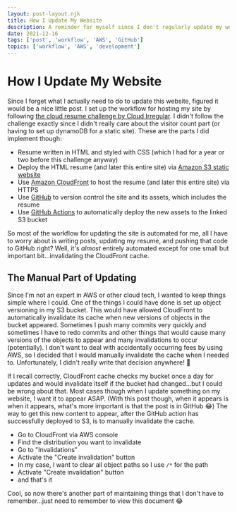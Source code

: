 ```yaml
---
layout: post-layout.njk
title: How I Update My Website
description: A reminder for myself since I don't regularly update my website content
date: 2021-12-16
tags: ['post', 'workflow', 'AWS', 'GitHub']
topics: ['workflow', 'AWS', 'development']
---
```


# How I Update My Website

Since I forget what I actually need to do to update this website, figured it would be a nice little post.
I set up the workflow for hosting my site by following [the cloud resume challenge by Cloud Irregular](https://cloudirregular.substack.com/p/the-cloud-resume-challenge).
I didn't follow the challenge exactly since I didn't really care about the visitor count part (or having to set up dynamoDB for a static site).
These are the parts I did implement though:

- Resume written in HTML and styled with CSS (which I had for a year or two before this challenge anyway)
- Deploy the HTML resume (and later this entire site) via [Amazon S3 static website](https://docs.aws.amazon.com/AmazonS3/latest/userguide/WebsiteHosting.html)
- Use [Amazon CloudFront](https://aws.amazon.com/blogs/networking-and-content-delivery/amazon-s3-amazon-cloudfront-a-match-made-in-the-cloud/) to host the resume (and later this entire site) via HTTPS
- Use [GitHub](https://github.com/TGiles/static-site) to version control the site and its assets, which includes the resume
- Use [GitHub Actions](https://github.com/TGiles/static-site/actions) to automatically deploy the new assets to the linked S3 bucket

So most of the workflow for updating the site is automated for me, all I have to worry about is writing posts, updating my resume, and pushing that code to GitHub right?
Well, it's _almost_ entirely automated except for one small but important bit...invalidating the CloudFront cache.

## The Manual Part of Updating

Since I'm not an expert in AWS or other cloud tech, I wanted to keep things simple where I could.
One of the things I could have done is set up object versioning in my S3 bucket.
This would have allowed CloudFront to automatically invalidate its cache when new versions of objects in the bucket appeared.
Sometimes I push many commits very quickly and sometimes I have to redo commits and other things that would cause many versions of the objects to appear and many invalidations to occur (potentially).
I don't want to deal with accidentally occurring fees by using AWS, so I decided that I would manually invalidate the cache when I needed to.
Unfortunately, I didn't really write that decision anywhere! 😬

If I recall correctly, CloudFront cache checks my bucket once a day for updates and would invalidate itself if the bucket had changed...but I could be wrong about that.
Most cases though when I update something on my website, I want it to appear ASAP.
(With this post though, when it appears is when it appears, what's more important is that the post is in GitHub 😂)
The way to get this new content to appear, after the GitHub action has successfully deployed to S3, is to manually invalidate the cache.

- Go to CloudFront via AWS console
- Find the distribution you want to invalidate
- Go to "Invalidations"
- Activate the "Create invalidation" button
- In my case, I want to clear all object paths so I use `/*` for the path
- Activate "Create invalidation" button
- and that's it

Cool, so now there's another part of maintaining things that I don't have to remember...just need to remember to view this document 😂
